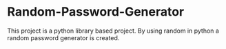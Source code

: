 # Random-Password-Generator
This project is a python library based project. By using random in python a random password generator is created.
